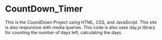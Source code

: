# CountDown_Timer


This is the CoundDown Project using HTML, CSS, and JavaScript. This site is also responsive with media queries.
This code is also uses day,js library for counting the number of days left, calculating the days.
